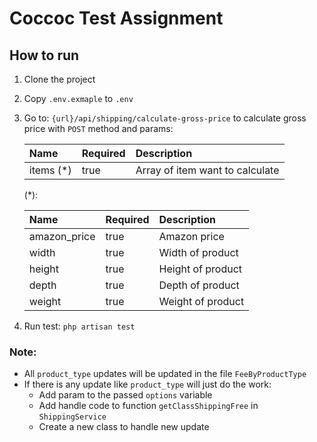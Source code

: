 # Coccoc Test Assignment

## How to run

1. Clone the project 
2. Copy `.env.exmaple` to `.env`
3. Go to: `{url}/api/shipping/calculate-gross-price` to calculate gross price with `POST` method and params:

   | Name   | Required | Description             |
   |:-----|:------------------------|:------|
   | items (*) | true | Array of item want to calculate |

   (*):

   | Name   | Required | Description       |
   |:-----|:------------------|:------|
   | amazon_price | true | Amazon price      |
   | width | true | Width of product  |
   | height | true | Height of product |
   | depth | true | Depth of product  |
   | weight | true | Weight of product |

4. Run test: `php artisan test`

### Note:
- All `product_type` updates will be updated in the file `FeeByProductType`
- If there is any update like `product_type` will just do the work:
    + Add param to the passed `options` variable
    + Add handle code to function `getClassShippingFree` in `ShippingService`
    + Create a new class to handle new update


